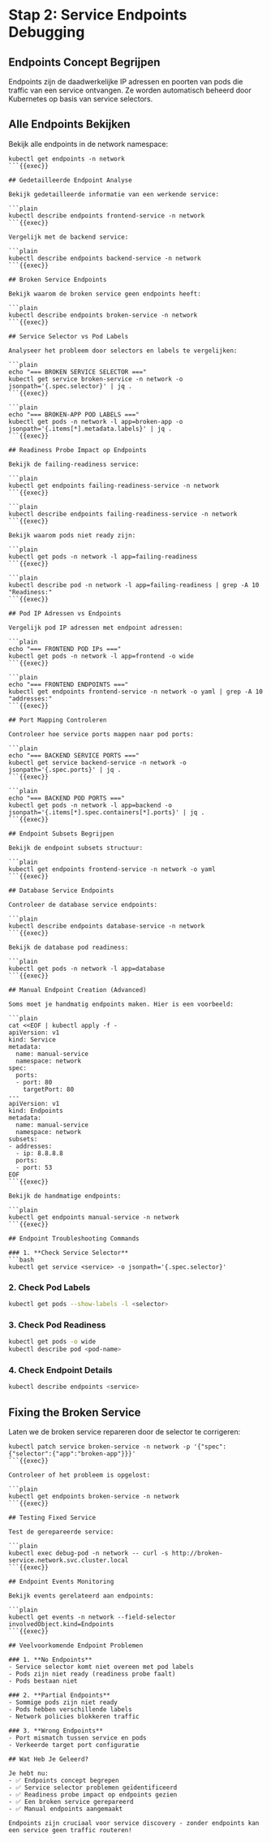 # Stap 2: Service Endpoints Debugging

## Endpoints Concept Begrijpen

Endpoints zijn de daadwerkelijke IP adressen en poorten van pods die traffic van een service ontvangen. Ze worden automatisch beheerd door Kubernetes op basis van service selectors.

## Alle Endpoints Bekijken

Bekijk alle endpoints in de network namespace:

```plain
kubectl get endpoints -n network
```{{exec}}

## Gedetailleerde Endpoint Analyse

Bekijk gedetailleerde informatie van een werkende service:

```plain
kubectl describe endpoints frontend-service -n network
```{{exec}}

Vergelijk met de backend service:

```plain
kubectl describe endpoints backend-service -n network
```{{exec}}

## Broken Service Endpoints

Bekijk waarom de broken service geen endpoints heeft:

```plain
kubectl describe endpoints broken-service -n network
```{{exec}}

## Service Selector vs Pod Labels

Analyseer het probleem door selectors en labels te vergelijken:

```plain
echo "=== BROKEN SERVICE SELECTOR ==="
kubectl get service broken-service -n network -o jsonpath='{.spec.selector}' | jq .
```{{exec}}

```plain
echo "=== BROKEN-APP POD LABELS ==="
kubectl get pods -n network -l app=broken-app -o jsonpath='{.items[*].metadata.labels}' | jq .
```{{exec}}

## Readiness Probe Impact op Endpoints

Bekijk de failing-readiness service:

```plain
kubectl get endpoints failing-readiness-service -n network
```{{exec}}

```plain
kubectl describe endpoints failing-readiness-service -n network
```{{exec}}

Bekijk waarom pods niet ready zijn:

```plain
kubectl get pods -n network -l app=failing-readiness
```{{exec}}

```plain
kubectl describe pod -n network -l app=failing-readiness | grep -A 10 "Readiness:"
```{{exec}}

## Pod IP Adressen vs Endpoints

Vergelijk pod IP adressen met endpoint adressen:

```plain
echo "=== FRONTEND POD IPs ==="
kubectl get pods -n network -l app=frontend -o wide
```{{exec}}

```plain
echo "=== FRONTEND ENDPOINTS ==="
kubectl get endpoints frontend-service -n network -o yaml | grep -A 10 "addresses:"
```{{exec}}

## Port Mapping Controleren

Controleer hoe service ports mappen naar pod ports:

```plain
echo "=== BACKEND SERVICE PORTS ==="
kubectl get service backend-service -n network -o jsonpath='{.spec.ports}' | jq .
```{{exec}}

```plain
echo "=== BACKEND POD PORTS ==="
kubectl get pods -n network -l app=backend -o jsonpath='{.items[*].spec.containers[*].ports}' | jq .
```{{exec}}

## Endpoint Subsets Begrijpen

Bekijk de endpoint subsets structuur:

```plain
kubectl get endpoints frontend-service -n network -o yaml
```{{exec}}

## Database Service Endpoints

Controleer de database service endpoints:

```plain
kubectl describe endpoints database-service -n network
```{{exec}}

Bekijk de database pod readiness:

```plain
kubectl get pods -n network -l app=database
```{{exec}}

## Manual Endpoint Creation (Advanced)

Soms moet je handmatig endpoints maken. Hier is een voorbeeld:

```plain
cat <<EOF | kubectl apply -f -
apiVersion: v1
kind: Service
metadata:
  name: manual-service
  namespace: network
spec:
  ports:
  - port: 80
    targetPort: 80
---
apiVersion: v1
kind: Endpoints
metadata:
  name: manual-service
  namespace: network
subsets:
- addresses:
  - ip: 8.8.8.8
  ports:
  - port: 53
EOF
```{{exec}}

Bekijk de handmatige endpoints:

```plain
kubectl get endpoints manual-service -n network
```{{exec}}

## Endpoint Troubleshooting Commands

### 1. **Check Service Selector**
```bash
kubectl get service <service> -o jsonpath='{.spec.selector}'
```

### 2. **Check Pod Labels**
```bash
kubectl get pods --show-labels -l <selector>
```

### 3. **Check Pod Readiness**
```bash
kubectl get pods -o wide
kubectl describe pod <pod-name>
```

### 4. **Check Endpoint Details**
```bash
kubectl describe endpoints <service>
```

## Fixing the Broken Service

Laten we de broken service repareren door de selector te corrigeren:

```plain
kubectl patch service broken-service -n network -p '{"spec":{"selector":{"app":"broken-app"}}}'
```{{exec}}

Controleer of het probleem is opgelost:

```plain
kubectl get endpoints broken-service -n network
```{{exec}}

## Testing Fixed Service

Test de gerepareerde service:

```plain
kubectl exec debug-pod -n network -- curl -s http://broken-service.network.svc.cluster.local
```{{exec}}

## Endpoint Events Monitoring

Bekijk events gerelateerd aan endpoints:

```plain
kubectl get events -n network --field-selector involvedObject.kind=Endpoints
```{{exec}}

## Veelvoorkomende Endpoint Problemen

### 1. **No Endpoints**
- Service selector komt niet overeen met pod labels
- Pods zijn niet ready (readiness probe faalt)
- Pods bestaan niet

### 2. **Partial Endpoints**
- Sommige pods zijn niet ready
- Pods hebben verschillende labels
- Network policies blokkeren traffic

### 3. **Wrong Endpoints**
- Port mismatch tussen service en pods
- Verkeerde target port configuratie

## Wat Heb Je Geleerd?

Je hebt nu:
- ✅ Endpoints concept begrepen
- ✅ Service selector problemen geïdentificeerd
- ✅ Readiness probe impact op endpoints gezien
- ✅ Een broken service gerepareerd
- ✅ Manual endpoints aangemaakt

Endpoints zijn cruciaal voor service discovery - zonder endpoints kan een service geen traffic routeren!